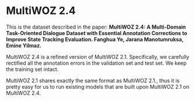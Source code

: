 # MultiWOZ 2.4
This is the dataset described in the paper: **MultiWOZ 2.4: A Multi-Domain Task-Oriented Dialogue Dataset with Essential Annotation Corrections to Improve State Tracking Evaluation. Fanghua Ye, Jarana Manotumruksa, Emine Yilmaz.**

MultiWOZ 2.4 is a refined version of MultiWOZ 2.1. Specifically, we carefully rectified all the annotation errors in the validation set and test set. We keep the training set intact.

MultiWOZ 2.1 shares exactly the same format as MultiWOZ 2.1., thus it is pretty easy for us to run existing models that are built upon MultiWOZ 2.1 on MultiWOZ 2.4.

